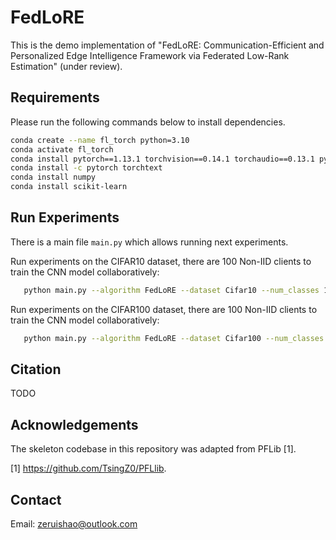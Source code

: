# FedLoRE

This is the demo implementation of "FedLoRE: Communication-Efficient and Personalized Edge Intelligence Framework via Federated Low-Rank Estimation" (under review).

## Requirements
Please run the following commands below to install dependencies.

```bash
conda create --name fl_torch python=3.10
conda activate fl_torch
conda install pytorch==1.13.1 torchvision==0.14.1 torchaudio==0.13.1 pytorch-cuda=11.6 -c pytorch -c nvidia
conda install -c pytorch torchtext
conda install numpy
conda install scikit-learn
```

## Run Experiments
There is a main file `main.py` which allows running next experiments.

Run experiments on the CIFAR10 dataset, there are 100 Non-IID clients to train the CNN model collaboratively:
```bash
   python main.py --algorithm FedLoRE --dataset Cifar10 --num_classes 10 --num_clients 100
```

Run experiments on the CIFAR100 dataset, there are 100 Non-IID clients to train the CNN model collaboratively:
```bash
   python main.py --algorithm FedLoRE --dataset Cifar100 --num_classes 100 --num_clients 100
```

## Citation

TODO

## Acknowledgements

The skeleton codebase in this repository was adapted from PFLib [1].

[1] https://github.com/TsingZ0/PFLlib.

## Contact

Email: zeruishao@outlook.com
